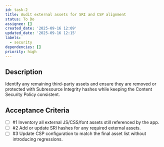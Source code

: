 ```yaml
---
id: task-2
title: Audit external assets for SRI and CSP alignment
status: To Do
assignee: []
created_date: '2025-09-16 12:09'
updated_date: '2025-09-16 12:15'
labels:
  - security
dependencies: []
priority: high
---
```


## Description

Identify any remaining third-party assets and ensure they are removed or protected with Subresource Integrity hashes while keeping the Content Security Policy consistent.

## Acceptance Criteria
<!-- AC:BEGIN -->
- [ ] #1 Inventory all external JS/CSS/font assets still referenced by the app.
- [ ] #2 Add or update SRI hashes for any required external assets.
- [ ] #3 Update CSP configuration to match the final asset list without introducing regressions.
<!-- AC:END -->
